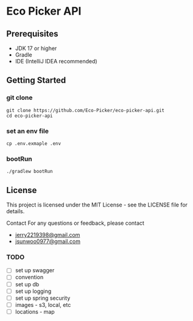# Eco Picker API 

## Prerequisites
- JDK 17 or higher
- Gradle
- IDE (IntelliJ IDEA recommended)

## Getting Started

### git clone 
```shell
git clone https://github.com/Eco-Picker/eco-picker-api.git
cd eco-picker-api
```
### set an env file
```shell
cp .env.exmaple .env
```

### bootRun 
```shell
./gradlew bootRun
```

## License
This project is licensed under the MIT License - see the LICENSE file for details.

Contact
For any questions or feedback, please contact
- [jerry2219398\@gmail.com](mailto:jerry2219398@gmail.com?subject=ecopicker)
- [jsunwoo0977\@gmail.com](mailto:jsunwoo0977@gmail.com?subject=ecopicker)

### TODO 
- [ ] set up swagger
- [ ] convention
- [ ] set up db 
- [ ] set up logging
- [ ] set up spring security 
- [ ] images - s3, local, etc
- [ ] locations - map 